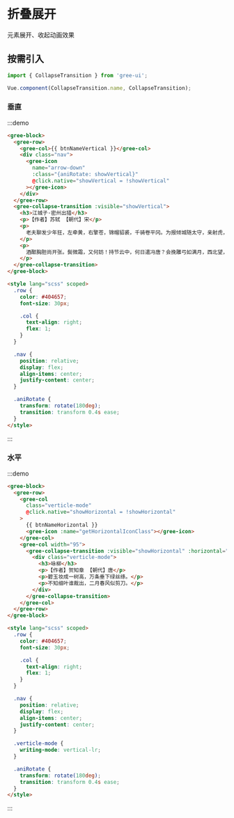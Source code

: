 # 折叠展开

元素展开、收起动画效果

## 按需引入

```javascript
import { CollapseTransition } from 'gree-ui';

Vue.component(CollapseTransition.name, CollapseTransition);
```

### 垂直

:::demo

```html
<gree-block>
  <gree-row>
    <gree-col>{{ btnNameVertical }}</gree-col>
    <div class="nav">
      <gree-icon
        name="arrow-down"
        :class="{aniRotate: showVertical}"
        @click.native="showVertical = !showVertical"
      ></gree-icon>
    </div>
  </gree-row>
  <gree-collapse-transition :visible="showVertical">
    <h3>江城子·密州出猎</h3>
    <p>【作者】苏轼 【朝代】宋</p>
    <p>
      老夫聊发少年狂，左牵黄，右擎苍，锦帽貂裘，千骑卷平冈。为报倾城随太守，亲射虎，看孙郎。
    </p>
    <p>
      酒酣胸胆尚开张。鬓微霜，又何妨！持节云中，何日遣冯唐？会挽雕弓如满月，西北望，射天狼。
    </p>
  </gree-collapse-transition>
</gree-block>

<style lang="scss" scoped>
  .row {
    color: #404657;
    font-size: 30px;

    .col {
      text-align: right;
      flex: 1;
    }
  }

  .nav {
    position: relative;
    display: flex;
    align-items: center;
    justify-content: center;
  }

  .aniRotate {
    transform: rotate(180deg);
    transition: transform 0.4s ease;
  }
</style>
```

:::

### 水平

:::demo

```html
<gree-block>
  <gree-row>
    <gree-col
      class="verticle-mode"
      @click.native="showHorizontal = !showHorizontal"
    >
      {{ btnNameHorizontal }}
      <gree-icon :name="getHorizontalIconClass"></gree-icon>
    </gree-col>
    <gree-col width="95">
      <gree-collapse-transition :visible="showHorizontal" :horizontal="true">
        <div class="verticle-mode">
          <h3>咏柳</h3>
          <p>【作者】贺知章 【朝代】唐</p>
          <p>碧玉妆成一树高，万条垂下绿丝绦。</p>
          <p>不知细叶谁裁出，二月春风似剪刀。</p>
        </div>
      </gree-collapse-transition>
    </gree-col>
  </gree-row>
</gree-block>

<style lang="scss" scoped>
  .row {
    color: #404657;
    font-size: 30px;

    .col {
      text-align: right;
      flex: 1;
    }
  }

  .nav {
    position: relative;
    display: flex;
    align-items: center;
    justify-content: center;
  }

  .verticle-mode {
    writing-mode: vertical-lr;
  }

  .aniRotate {
    transform: rotate(180deg);
    transition: transform 0.4s ease;
  }
</style>
```

:::

<script>
export default {
  data() {
    return {
      showVertical: false,
      showHorizontal: false
    };
  },
  computed: {
    btnNameVertical() {
      return this.showVertical ? '收起' : '展开';
    },
    btnNameHorizontal() {
      return this.showHorizontal ? '收起' : '展开';
    },
    getHorizontalIconClass() {
      return this.showHorizontal ? 'arrow-left' : 'arrow-right';
    }
  }
};
</script>

<style lang="less" scoped>
.row {
  color: #404657;
  font-size: 15px;

  .col {
    text-align: right;
    flex: 1;
  }
}

.nav {
  position: relative;
  display: flex;
  align-items: center;
  justify-content: center;
}

.verticle-mode {
  writing-mode: vertical-lr;
}

.aniRotate {
  transform: rotate(180deg);
  transition: transform 0.4s ease;
}
</style>
